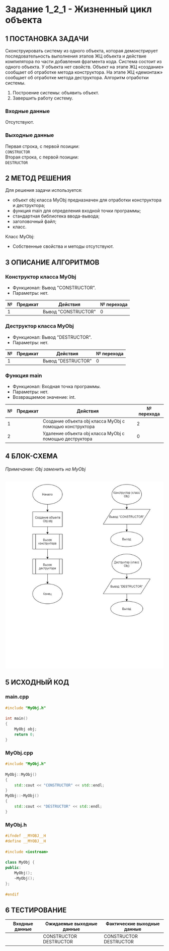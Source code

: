 # Задание 1_2_1 - Жизненный цикл объекта

## 1 ПОСТАНОВКА ЗАДАЧИ

Сконструировать систему из одного объекта, которая демонстрирует
последовательность выполнения этапов ЖЦ объекта и действие компилятора по
части добавления фрагмента кода.
Система состоит из одного объекта. У объекта нет свойств. Объект на этапе
ЖЦ «создание» сообщает об отработке метода конструктора. На этапе ЖЦ
«демонтаж» сообщает об отработке метода деструктора.
Алгоритм отработки системы.
1. Построение системы: объявить объект.
2. Завершить работу систему.

### Входные данные
Отсутствуют.

### Выходные данные
Первая строка, с первой позиции:<br>
`CONSTRUCTOR`<br>
Вторая строка, с первой позиции:<br>
`DESTRUCTOR`

## 2 МЕТОД РЕШЕНИЯ

Для решения задачи используется:
- объект obj класса MyObj предназначен для отработки конструктора и
деструктора;
- функция main для определения входной точки программы;
- стандартная библиотека ввода-вывода;
- заголовочный файл;
- класс.

Класс MyObj:
- Собственные свойства и методы отсутствуют.

## 3 ОПИСАНИЕ АЛГОРИТМОВ

### Конструктор класса MyObj
- Функционал: Вывод "CONSTRUCTOR".
- Параметры: нет.

| № | Предикат | Действия | № перехода |
| - | -------- | -------- | ---------- |
| 1 | | Вывод "CONSTRUCTOR" | 0 |

### Деструктор класса MyObj
- Функционал: Вывод "DESTRUCTOR".
- Параметры: нет.

| № | Предикат | Действия | № перехода |
| - | -------- | -------- | ---------- |
| 1 | | Вывод "DESTRUCTOR" | 0 |

### Функция main
- Функционал: Входная точка программы.
- Параметры: нет.
- Возвращаемое значение: int.

| № | Предикат | Действия | № перехода |
| - | -------- | -------- | ---------- |
| 1 | | Создание объекта obj класса MyObj с помощью конструктора | 2 |
| 2 | | Удаление объекта obj класса MyObj с помощью деструктора | 0 |

## 4 БЛОК-СХЕМА

###### Примечание: Obj заменить на MyObj
<img src='./assets/1_2_1_scheme.jpg' alt='block scheme'>

## 5 ИСХОДНЫЙ КОД

### main.cpp
```cpp
#include "MyObj.h"

int main()
{
    MyObj obj;
    return 0;
}
```

### MyObj.cpp
```cpp
#include "MyObj.h"

MyObj::MyObj()
{
    std::cout << "CONSTRUCTOR" << std::endl;
}
MyObj::~MyObj()
{
    std::cout << "DESTRUCTOR" << std::endl;
}
```

### MyObj.h
```cpp
#ifndef __MYOBJ__H
#define __MYOBJ__H

#include <iostream>

class MyObj {
public:
    MyObj();
    ~MyObj();
};

#endif
```

## 6 ТЕСТИРОВАНИЕ
| Входные данные | Ожидаемые выходные данные | Фактические выходные данные |
| -------- | -------- | ---------- |
|  | CONSTRUCTOR<br>DESTRUCTOR | CONSTRUCTOR<br>DESTRUCTOR |